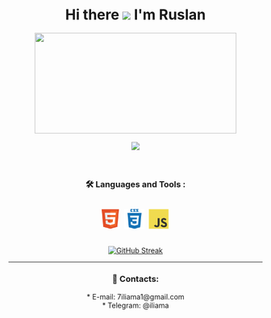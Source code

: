<h1 align="center">Hi there <a href="https://www.gautamkrishnar.com/"><img src="https://media.giphy.com/media/hvRJCLFzcasrR4ia7z/giphy.gif" width="5%"></a> I'm Ruslan</h1>

<div align="center">
   <img src="https://media.giphy.com/media/iIqmM5tTjmpOB9mpbn/giphy.gif" width="400" height="200px"/>
   
   ![](https://komarev.com/ghpvc/?username=7iliama1)
</div>
<br>
<div id="head" align="center">

### :hammer_and_wrench: Languages and Tools :
</div>
<br>
<div id="language" align="center">
  <img src="https://github.com/devicons/devicon/blob/master/icons/html5/html5-original.svg" title="HTML5" alt="HTML" width="40" height="40"/>&nbsp;
  <img src="https://github.com/devicons/devicon/blob/master/icons/css3/css3-plain-wordmark.svg"  title="CSS3" alt="CSS" width="40" height="40"/>&nbsp;
  <img src="https://github.com/devicons/devicon/blob/master/icons/javascript/javascript-original.svg" title="JavaScript" alt="JavaScript" width="40" height="40"/>&nbsp;
</div>

<br>

<div id="stats" align="center">

[![GitHub Streak](http://github-readme-streak-stats.herokuapp.com?user=7iliama1&theme=dark&hide_border=true&date_format=M%20j%5B%2C%20Y%5D)](https://git.io/streak-stats)
</div>

<hr>

<div id="contact" align="center">

### :bell: Contacts:
</div>
<div id="list" align="center">
* E-mail: 7iliama1@gmail.com <br>
* Telegram: @iliama
</div>
